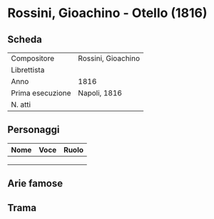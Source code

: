 # Rossini, Gioachino - Otello (1816)

## Scheda

| | |
| :- | :- |
| Compositore | Rossini, Gioachino |
| Librettista | |
| Anno | 1816 |
| Prima esecuzione | Napoli, 1816 |
| N. atti | |

## Personaggi

| Nome | Voce | Ruolo |
| - | - | - |
| | | |
| | | |
| | | |

## Arie famose

## Trama